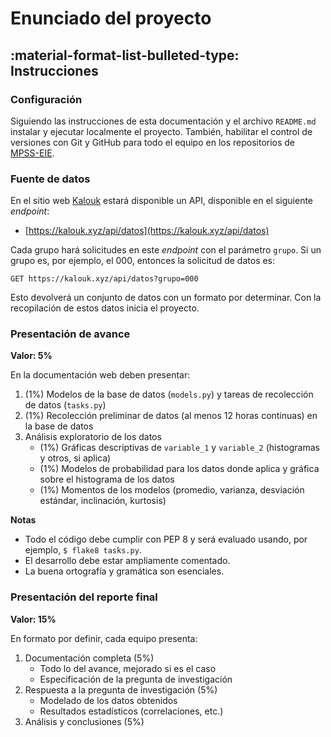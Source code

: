 # Enunciado del proyecto

## :material-format-list-bulleted-type: Instrucciones

### Configuración

Siguiendo las instrucciones de esta documentación y el archivo `README.md` instalar y ejecutar localmente el proyecto. También, habilitar el control de versiones con Git y GitHub para todo el equipo en los repositorios de [MPSS-EIE](https://github.com/mpss-eie).

### Fuente de datos

En el sitio web [Kalouk](https://kalouk.xyz/) estará disponible un API, disponible en el siguiente *endpoint*:

- [https://kalouk.xyz/api/datos](https://kalouk.xyz/api/datos)

Cada grupo hará solicitudes en este *endpoint* con el parámetro `grupo`. Si un grupo es, por ejemplo, el 000, entonces la solicitud de datos es:

```http
GET https://kalouk.xyz/api/datos?grupo=000
```

Esto devolverá un conjunto de datos con un formato por determinar. Con la recopilación de estos datos inicia el proyecto.

### Presentación de avance

**Valor: 5%**

En la documentación web deben presentar:

1. (1%) Modelos de la base de datos (`models.py`) y tareas de recolección de datos (`tasks.py`) 
3. (1%) Recolección preliminar de datos (al menos 12 horas continuas) en la base de datos 
4. Análisis exploratorio de los datos
    - (1%) Gráficas descriptivas de `variable_1` y `variable_2` (histogramas y otros, si aplica) 
    - (1%) Modelos de probabilidad para los datos donde aplica y gráfica sobre el histograma de los datos 
    - (1%) Momentos de los modelos (promedio, varianza, desviación estándar, inclinación, kurtosis) 

**Notas**
- Todo el código debe cumplir con PEP 8 y será evaluado usando, por ejemplo, `$ flake8 tasks.py`.
- El desarrollo debe estar ampliamente comentado.
- La buena ortografía y gramática son esenciales.

### Presentación del reporte final

**Valor: 15%**

En formato por definir, cada equipo presenta:

1. Documentación completa (5%)
    - Todo lo del avance, mejorado si es el caso
    - Especificación de la pregunta de investigación
2. Respuesta a la pregunta de investigación (5%)
    - Modelado de los datos obtenidos
    - Resultados estadísticos (correlaciones, etc.)
3. Análisis y conclusiones (5%)
